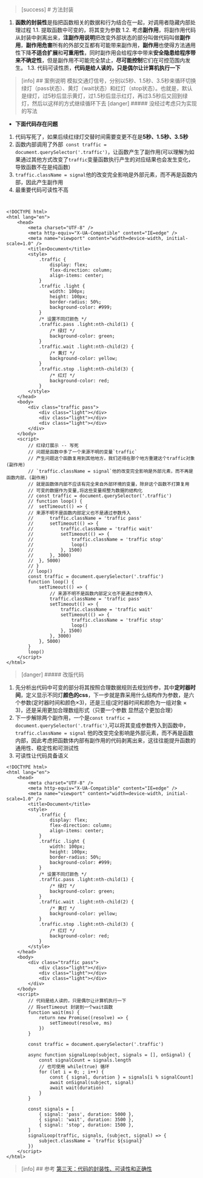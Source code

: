 >[success] # 方法封装
1. **函数的封装性**是指把函数相关的数据和行为结合在一起，对调用者隐藏内部处理过程
 1.1. 提取函数中可变的，将其变为参数
 1.2. 考虑**副作用**，将副作用代码从封装中剥离出来，**注副作用说明**把改变外部状态的部分叫做代码叫做**副作用**，**副作用危害**所有的外部交互都有可能带来副作用，**副作用**也使得方法通用性下降**不适合扩展**和**可重用性**，同时副作用会给程序中带来**安全隐患给程序带来不确定性**，但是副作用不可能完全禁止，**尽可能控制**它们在可控范围内发生。
  1.3. 代码可读性质，**代码是给人读的，只是偶尔让计算机执行一下**


>[info] ## 案例说明
模拟交通灯信号，分别以5秒、1.5秒、3.5秒来循环切换绿灯（pass状态）、黄灯（wait状态）和红灯（stop状态）。也就是，默认是绿灯，过5秒后显示黄灯，过1.5秒后显示红灯，再过3.5秒后又回到绿灯，然后以这样的方式继续循环下去
>[danger] ##### 没经过考虑只为实现的写法
* **下面代码存在问题**
1. 代码写死了，如果后续红绿灯交替时间需要变更不在是**5秒、1.5秒、3.5秒**
2. 函数内部调用了外部` const traffic = document.querySelector('.traffic')`，让函数产生了副作用(可以理解为如果通过其他方式改变了`traffic`变量函数执行产生的对应结果也会发生变化，导致函数不在是纯函数)
3. `traffic.className = signal`他的改变完全影响是外部元素，而不再是函数内部，因此产生副作用
4. 最重要代码可读性不高
~~~


<!DOCTYPE html>
<html lang="en">
	<head>
		<meta charset="UTF-8" />
		<meta http-equiv="X-UA-Compatible" content="IE=edge" />
		<meta name="viewport" content="width=device-width, initial-scale=1.0" />
		<title>Document</title>
		<style>
			.traffic {
				display: flex;
				flex-direction: column;
				align-items: center;
			}
			.traffic .light {
				width: 100px;
				height: 100px;
				border-radius: 50%;
				background-color: #999;
			}
			/* 设置不同灯颜色 */
			.traffic.pass .light:nth-child(1) {
				/* 绿灯 */
				background-color: green;
			}
			.traffic.wait .light:nth-child(2) {
				/* 黄灯 */
				background-color: yellow;
			}
			.traffic.stop .light:nth-child(3) {
				/* 红灯 */
				background-color: red;
			}
		</style>
	</head>
	<body>
		<div class="traffic pass">
			<div class="light"></div>
			<div class="light"></div>
			<div class="light"></div>
		</div>
	</body>
	<script>
		// 红绿灯展示 -- 写死
		// 问题是函数中多了一个来源不明的变量`traffic`
		// 产生问题这个函数复用到其他地方，我们还得在那个地方重建这个traffic对象(副作用)
		// `traffic.className = signal`他的改变完全影响是外部元素，而不再是函数内部，(副作用)
		// 就是函数体内部不应该有完全来自外部环境的变量，除非这个函数不打算复用
		// 可变的数据作为变量,将这些变量规整为数据的结构化
		// const traffic = document.querySelector('.traffic')
		// function loop() {
		// 	setTimeout(() => {
		// 来源不明不是函数内部定义也不是通过参数传入
		// 		traffic.className = 'traffic pass'
		// 		setTimeout(() => {
		// 			traffic.className = 'traffic wait'
		// 			setTimeout(() => {
		// 				traffic.className = 'traffic stop'
		// 				loop()
		// 			}, 1500)
		// 		}, 3000)
		// 	}, 5000)
		// }
		// loop()
		const traffic = document.querySelector('.traffic')
		function loop() {
			setTimeout(() => {
				// 来源不明不是函数内部定义也不是通过参数传入
				traffic.className = 'traffic pass'
				setTimeout(() => {
					traffic.className = 'traffic wait'
					setTimeout(() => {
						traffic.className = 'traffic stop'
						loop()
					}, 1500)
				}, 3000)
			}, 5000)
		}
		loop()
	</script>
</html>

~~~
>[danger] ##### 改版代码
1. 先分析出代码中可变的部分将其按照合理数据规则去规划传参，其中**定时器时间**，定义显示不同灯**颜色的css**，下一步就是靠采用什么结构作为参数，是六个参数(定时器时间和颜色×3)，还是三组(定时器时间和颜色为一组对象 × 3)，还是采用更加合理数组形式（只要一个参数 显然这个更加合理）
2. 下一步解除两个副作用，一个是`const traffic = document.querySelector('.traffic')`,可以将其变成参数传入到函数中，`traffic.className = signal` 他的改变完全影响是外部元素，而不再是函数内部，因此考虑把函数体内部有副作用的代码剥离出来，这往往能提升函数的通用性、稳定性和可测试性
3. 可读性让代码具备语义
~~~
<!DOCTYPE html>
<html lang="en">
	<head>
		<meta charset="UTF-8" />
		<meta http-equiv="X-UA-Compatible" content="IE=edge" />
		<meta name="viewport" content="width=device-width, initial-scale=1.0" />
		<title>Document</title>
		<style>
			.traffic {
				display: flex;
				flex-direction: column;
				align-items: center;
			}
			.traffic .light {
				width: 100px;
				height: 100px;
				border-radius: 50%;
				background-color: #999;
			}
			/* 设置不同灯颜色 */
			.traffic.pass .light:nth-child(1) {
				/* 绿灯 */
				background-color: green;
			}
			.traffic.wait .light:nth-child(2) {
				/* 黄灯 */
				background-color: yellow;
			}
			.traffic.stop .light:nth-child(3) {
				/* 红灯 */
				background-color: red;
			}
		</style>
	</head>
	<body>
		<div class="traffic pass">
			<div class="light"></div>
			<div class="light"></div>
			<div class="light"></div>
		</div>
	</body>
	<script>
		// 代码是给人读的，只是偶尔让计算机执行一下
		// 将setTimeout 封装到一个wait函数
		function wait(ms) {
			return new Promise((resolve) => {
				setTimeout(resolve, ms)
			})
		}

		const traffic = document.querySelector('.traffic')

		async function signalLoop(subject, signals = [], onSignal) {
			const signalCount = signals.length
			// 也可使用	while(true) 循环
			for (let i = 0; ; i++) {
				const { signal, duration } = signals[i % signalCount]
				await onSignal(subject, signal)
				await wait(duration)
			}
		}

		const signals = [
			{ signal: 'pass', duration: 5000 },
			{ signal: 'wait', duration: 3500 },
			{ signal: 'stop', duration: 1500 },
		]
		signalLoop(traffic, signals, (subject, signal) => {
			subject.className = `traffic ${signal}`
		})
	</script>
</html>

~~~
>[info] ## 参考
[第三天：代码的封装性、可读性和正确性](https://juejin.cn/book/6891929939616989188/section/6891930943884689421)
